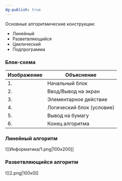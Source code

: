 ```yaml
---
dg-publish: true
---
```

Основные алгоритмические конструкции:
- Линейный
- Разветвляющийся
- Циклический
- Подпрограмма
### Блок-схема


| Изображение | Объяснение |
| ---- | ---- |
| 1. | Начальный блок |
| 2. | Ввод/Вывод на экран |
| 3. | Элементарное действие |
| 4. | Логический блок (условие) |
| 5. | Вывод на бумагу |
| 6. | Конец алгоритма |
### Линейный алгоритм
![[Информатика/1.png|100x200]]

### Разветвляющийся алгоритм
![[2.png|100x0]]
